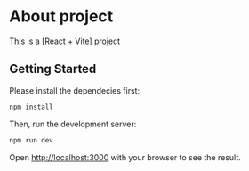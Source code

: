 # About project

This is a [React + Vite] project

## Getting Started
Please install the dependecies first:
```bash
npm install
```

Then, run the development server:

```bash
npm run dev
```

Open [http://localhost:3000](http://localhost:3000) with your browser to see the result.


